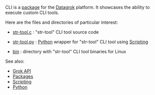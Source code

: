 CLI is a [package](https://datagrok.ai/help/develop/develop#packages) for the [Datagrok](https://datagrok.ai) platform.
It showcases the ability to execute custom CLI tools. 

Here are the files and directories of particular interest:

* [str-tool.c](https://github.com/datagrok-ai/public/blob/master/packages/CLI/src/str-tool.c)
  : "str-tool" CLI tool source code

* [str-tool.py](https://github.com/datagrok-ai/public/blob/master/packages/CLI/scripts/str-tool.py)
  : [Python](https://www.python.org/) wrapper for "str-tool" CLI tool using [Scripting](https://datagrok.ai/help/develop/scripting)
  
* [bin](https://github.com/datagrok-ai/public/blob/master/packages/CLI/bin)
  : directory with "str-tool" CLI tool binaries for Linux


See also: 
  * [Grok API](https://datagrok.ai/help/develop/js-api)
  * [Packages](https://datagrok.ai/help/develop/develop#packages)
  * [Scripting](https://datagrok.ai/help/develop/scripting)
  * [Python](https://www.python.org/)
